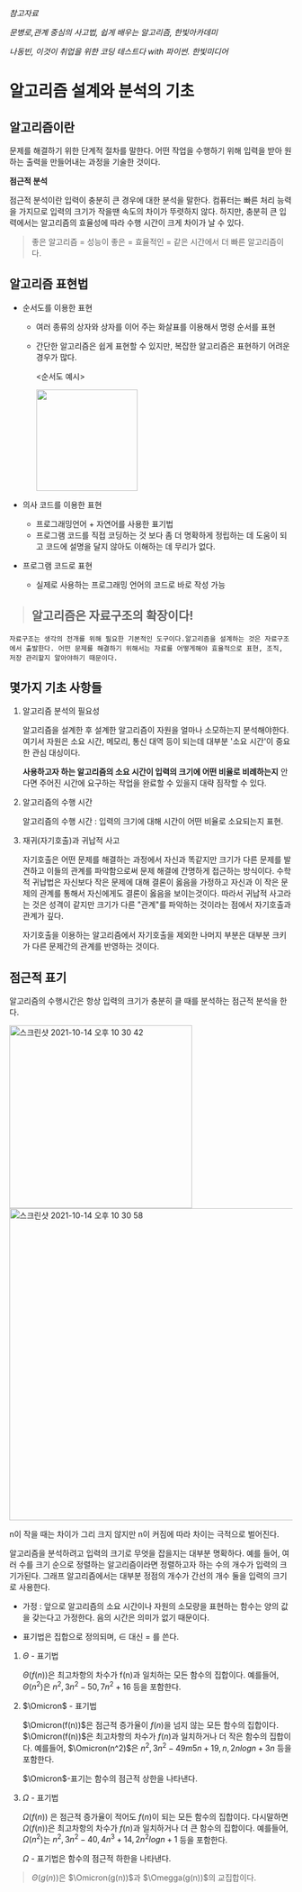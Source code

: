 _참고자료_

_문병로,관계 중심의 사고법, 쉽게 배우는 알고리즘, 한빛아카데미_

_나동빈, 이것이 취업을 위한 코딩 테스트다 with 파이썬. 한빛미디어_

# 알고리즘 설계와 분석의 기초

## 알고리즘이란 
문제를 해결하기 위한 단계적 절차를 말한다. 어떤 작업을 수행하기 위해 입력을 받아 원하는 출력을 만들어내는 과정을 기술한 것이다.

**점근적 분석**

점근적 분석이란 입력이 충분히 큰 경우에 대한 분석을 말한다. 컴퓨터는 빠른 처리 능력을 가지므로 입력의 크기가 작을땐 속도의 차이가 뚜렷하지 않다. 하지만, 충분히 큰 입력에서는 알고리즘의 효율성에 따라 수행 시간이 크게 차이가 날 수 있다.

>좋은 알고리즘 = 성능이 좋은 =  효율적인 = 같은 시간에서 더 빠른 알고리즘이다.

## 알고리즘 표현법
* 순서도를 이용한 표현
    * 여러 종류의 상자와 상자를 이어 주는 화살표를 이용해서 명령 순서를 표현
    * 간단한 알고리즘은 쉽게 표현할 수 있지만, 복잡한 알고리즘은 표현하기 어려운 경우가 많다.
  
        <순서도 예시>

        <img src="https://ww.namu.la/s/88c4fc388b83e479cb707d52b25c3b6483eb5931cf295ffae12b799f78ddc3487907bd1dbf951773f60bae9444d261a4e53e7f0f9b3e9fd8edcacf68f0e4b8f6624931ea573123375e3d27cb5c418d15"  width="180" >



* 의사 코드를 이용한 표현
    * 프로그래밍언어 + 자연어를 사용한 표기법
    * 프로그램 코드를 직접 코딩하는 것 보다 좀 더 명확하게 정립하는 데 도움이 되고 코드에 설명을 달지 않아도 이해하는 데 무리가 없다.

* 프로그램 코드로 표현
    * 실제로 사용하는 프로그래밍 언어의 코드로 바로 작성 가능


> ## 알고리즘은 자료구조의 확장이다!
    자료구조는 생각의 전개를 위해 필요한 기본적인 도구이다.알고리즘을 설계하는 것은 자료구조에서 출발한다. 어떤 문제를 해결하기 위해서는 자료를 어떻게해야 효율적으로 표현, 조직, 저장 관리할지 알아야하기 때문이다.

## 몇가지 기초 사항들
1. 알고리즘 분석의 필요성

    알고리즘을 설계한 후 설계한 알고리즘이 자원을 얼마나 소모하는지 분석해야한다.
    여기서 자원은 소요 시간, 메모리, 통신 대역 등이 되는데 대부분 '소요 시간'이 중요한 관심 대싱이다.

    **사용하고자 하는 알고리즘의 소요 시간이 입력의 크기에 어떤 비율로 비례하는지** 안다면 주어진 시간에 요구하는 작업을 완료할 수 있을지 대략 짐작할 수 있다.

2. 알고리즘의 수행 시간

    알고리즘의 수행 시간 : 입력의 크기에 대해 시간이 어떤 비율로 소요되는지 표현.
    
3. 재귀(자기호출)과 귀납적 사고

    자기호출은 어떤 문제를 해결하는 과정에서 자신과 똑같지만 크기가 다른 문제를 발견하고 이들의 관계를 파악함으로써 문제 해결에 간명하게 접근하는 방식이다.
    수학적 귀납법은 자신보다 작은 문제에 대해 결론이 옳음을 가정하고 자신과 이 작은 문제의 관계를 통해서 자신에게도 결론이 옳음을 보이는것이다. 따라서 귀납적 사고라는 것은 성격이 같지만 크기가 다른 "관계"를 파악하는 것이라는 점에서 자기호출과 관계가 깊다.

    자기호출을 이용하는 알고리즘에서 자기호출을 제외한 나머지 부분은 대부분 크키가 다른 문제간의 관계를 반영하는 것이다.

## 점근적 표기

알고리즘의 수행시간은 항상 입력의 크기가 충분히 클 때를 분석하는 점근적 분석을 한다.


<img width="325" alt="스크린샷 2021-10-14 오후 10 30 42" src="https://user-images.githubusercontent.com/54613024/137327503-47f8fb27-eb14-4426-aca9-7a822fe917ec.png">

<img width="554" alt="스크린샷 2021-10-14 오후 10 30 58" src="https://user-images.githubusercontent.com/54613024/137327555-2923e3e5-a0d1-43f8-853d-ee992eb17aef.png">

n이 작을 때는 차이가 그리 크지 않지만 n이 커짐에 따라 차이는 극적으로 벌어진다.

알고리즘을 분석하려고 입력의 크기로 무엇을 잡을지는 대부분 명확하다. 예를 들어, 여러 수를 크기 순으로 정렬하는 알고리즘이라면 정렬하고자 하는 수의 개수가 입력의 크기가된다.
그래프 알고리즘에서는 대부분 정점의 개수가 간선의 개수 둘을 입력의 크기로 사용한다.

* 가정 : 
앞으로 알고리즘의 소요 시간이나 자원의 소모량을 표현하는 함수는 양의 값을 갖는다고 가정한다. 음의 시간은 의미가 없기 때문이다. 

* 표기법은 집합으로 정의되며, $\in$ 대신 = 를 쓴다.




1. $\Theta$ - 표기법

    $\Theta(f(n))$은 최고차항의 차수가 f(n)과 일치하는 모든 함수의 집합이다. 
    예를들어, $\Theta(n^2)$은 $n^2, 3n^2-50, 7n^2+16$ 등을 포함한다.

2. $\Omicron$ - 표기법

    $\Omicron(f(n))$은 점근적 증가율이 $f(n)$을 넘지 않는 모든 함수의 집합이다. 
    $\Omicron(f(n))$은 최고차항의 차수가 $f(n)$과 일치하거나 더 작은 함수의 집합이다.
    예를들어, $\Omicron(n^2)$은 $n^2, 3n^2-49m 5n+19,n , 2nlogn+3n$ 등을 포함한다.

    $\Omicron$-표기는 함수의 점근적 상한을 나타낸다.

3. $\Omega$ - 표기법

    $\Omega(f(n))$ 은 점근적 증가율이 적어도 $f(n)$이 되는 모든 함수의 집합이다. 
    다시말하면 $\Omega(f(n))$은 최고차항의 차수가 $f(n)$과 일치하거나 더 큰 함수의 집합이다.
    예를들어, $\Omega(n^2)$는 $n^2, 3n^2-40, 4n^3+14, 2n^2logn+1$ 등을 포함한다. 

    $\Omega$ - 표기법은 함수의 점근적 하한을 나타낸다.
    

> $\Theta(g(n))$은 $\Omicron(g(n))$과 $\Omegga(g(n))$의 교집합이다.